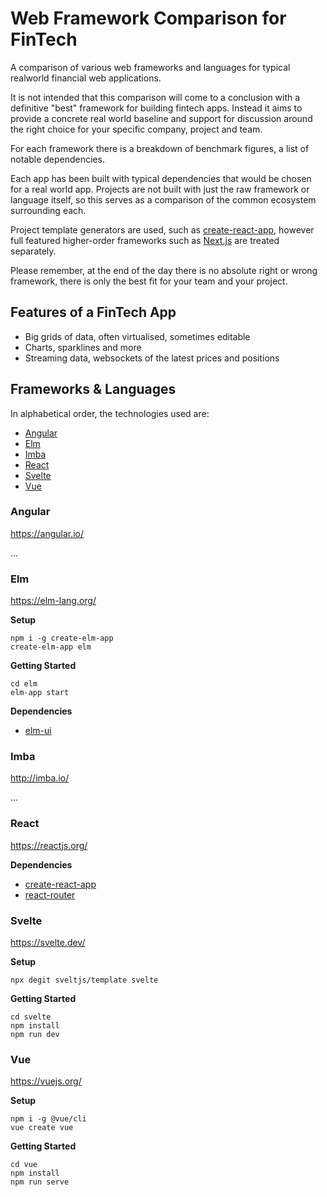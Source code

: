 # Web Framework Comparison for FinTech

A comparison of various web frameworks and languages for typical realworld financial web applications.

It is not intended that this comparison will come to a conclusion with a definitive "best" framework for building fintech apps. Instead it aims to provide a concrete real world baseline and support for discussion around the right choice for your specific company, project and team.

For each framework there is a breakdown of benchmark figures, a list of notable dependencies.

Each app has been built with typical dependencies that would be chosen for a real world app. Projects are not built with just the raw framework or language itself, so this serves as a comparison of the common ecosystem surrounding each.

Project template generators are used, such as [create-react-app](#), however full featured higher-order frameworks such as [Next.js](#) are treated separately.

Please remember, at the end of the day there is no absolute right or wrong framework, there is only the best fit for your team and your project.

## Features of a FinTech App

- Big grids of data, often virtualised, sometimes editable
- Charts, sparklines and more
- Streaming data, websockets of the latest prices and positions

## Frameworks & Languages

In alphabetical order, the technologies used are:

- [Angular](#Angular)
- [Elm](#Elm)
- [Imba](#Imba)
- [React](#React)
- [Svelte](#Svelte)
- [Vue](#Vue)

### Angular

https://angular.io/

...

### Elm

https://elm-lang.org/

**Setup**

```
npm i -g create-elm-app
create-elm-app elm
```

**Getting Started**

```
cd elm
elm-app start
```

**Dependencies**

- [elm-ui](#)

### Imba

http://imba.io/

...

### React

https://reactjs.org/

**Dependencies**

- [create-react-app](#)
- [react-router](#)

### Svelte

https://svelte.dev/

**Setup**

```
npx degit sveltjs/template svelte
```

**Getting Started**

```
cd svelte
npm install
npm run dev
```

### Vue

https://vuejs.org/

**Setup**

```
npm i -g @vue/cli
vue create vue
```

**Getting Started**

```
cd vue
npm install
npm run serve
```
